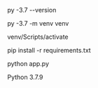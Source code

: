 py -3.7 --version

py -3.7 -m venv venv

venv/Scripts/activate

pip install -r requirements.txt

python app.py


Python 3.7.9